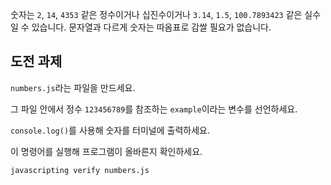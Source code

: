 숫자는 `2`, `14`, `4353` 같은 정수이거나 십진수이거나 `3.14`, `1.5`, `100.7893423` 같은 실수일 수 있습니다.
문자열과 다르게 숫자는 따옴표로 감쌀 필요가 없습니다.

## 도전 과제

`numbers.js`라는 파일을 만드세요.

그 파일 안에서 정수 `123456789`를 참조하는 `example`이라는 변수를 선언하세요.

`console.log()`를 사용해 숫자를 터미널에 출력하세요.

이 명령어를 실행해 프로그램이 올바른지 확인하세요.

`javascripting verify numbers.js`
